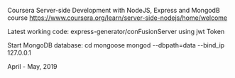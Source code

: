 Coursera Server-side Development with NodeJS, Express and MongodB course
https://www.coursera.org/learn/server-side-nodejs/home/welcome

Latest working code:
express-generator/conFusionServer using jwt Token

Start MongoDB database:
cd mongoose
mongod --dbpath=data --bind_ip 127.0.0.1

April - May, 2019


